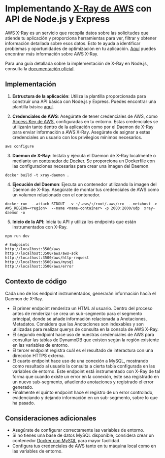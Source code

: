 # Implementando [X-Ray de AWS](https://aws.amazon.com/es/xray/) con API de Node.js y Express

AWS X-Ray es un servicio que recopila datos sobre las solicitudes que atiende tu aplicación y proporciona herramientas para ver, filtrar y obtener información detallada sobre esos datos. Esto te ayuda a identificar problemas y oportunidades de optimización en tu aplicación. [Aquí](https://docs.aws.amazon.com/es_es/xray/latest/devguide/aws-xray.html) puedes encontrar más información sobre AWS X-Ray.

Para una guía detallada sobre la implementación de X-Ray en Node.js, consulta la [documentación oficial](https://docs.aws.amazon.com/xray/latest/devguide/xray-sdk-nodejs.html).

## Implementación

1. **Estructura de la aplicación**: Utiliza la plantilla proporcionada para construir una API básica con Node.js y Express. Puedes encontrar una plantilla básica [aquí](https://github.com/bryanSolares/simple-skeleton-backend-nodejs-express).

2. **Credenciales de AWS**: Asegúrate de tener credenciales de AWS, como [Access Key de AWS](https://docs.aws.amazon.com/IAM/latest/UserGuide/id_credentials_access-keys.html), configuradas en tu entorno. Estas credenciales se utilizarán tanto dentro de la aplicación como por el Daemon de X-Ray para enviar información a AWS X-Ray. Asegúrate de asignar a estas credenciales un usuario con los privilegios mínimos necesarios.

```
aws configure
```

3. **Daemon de X-Ray**: Instala y ejecuta el Daemon de X-Ray localmente o mediante un [contenedor de Docker](https://docs.aws.amazon.com/xray/latest/devguide/xray-daemon-local.html). Se proporciona un Dockerfile con las configuraciones necesarias para crear una imagen del Daemon.

```
docker build -t xray-daemon .
```

4. **Ejecución del Daemon**: Ejecuta un contenedor utilizando la imagen del Daemon de X-Ray. Asegúrate de montar tus credenciales de AWS como un volumen relacionado con el contenedor.

```
docker run  --attach STDOUT  -v ~/.aws/:/root/.aws/:ro  --net=host -e AWS_REGION=<region>  --name <name-container> -p 2000:2000/udp  xray-daemon -o
```

5. **Inicio de la API**: Inicia tu API y utiliza los endpoints que están instrumentados con X-Ray.

```
npm run dev
```

```
# Endpoints
http://localhost:3500/aws
http://localhost:3500/aws/aws-sdk
http://localhost:3500/aws/http-request
http://localhost:3500/aws/mysql
http://localhost:3500/aws/error
```

## Contexto de código

Cada uno de los endpoint instrumentados, generarán información hacía el Daemon de X-Ray.

-   El primer endpoint renderiza un HTML al usuario. Dentro del proceso antes de renderizar se crea un sub-segmento para el segmento principal, donde se añade información relacionada a Anotaciones, Metadatos. Considera que las Anotaciones son indexables y son utilizadas para realizar querys de consulta en la consola de AWS X-Ray.
-   El segundo endpoint hace uso de nuestras credenciales de AWS para consultar las tablas de DynamoDB que existen según la región existente en las variables de entorno.
-   El tercer endpoint registra cuál es el resultado de interactura con una dirección HTTPS externa.
-   El cuarto endpoint hace uso de una conexión a MySQL, mostrando como resultado al usuario la consulta a cierta tabla configurada en las variables de entorno. Este endpoint está instrumentado con X-Ray de tal forma que cuando existe un error en la conexión, éste sea registrado en un nuevo sub-segmento, añadiendo anotaciones y registrado el error generado.
-   Finalmente el quinto endpoint hace el registro de un error controlado, evidenciando y dejando información en un sub-segmento, sobre lo que ha pasado.

## Consideraciones adicionales

-   Asegúrate de configurar correctamente las variables de entorno.
-   Si no tienes una base de datos MySQL disponible, considera crear un contenedor [Docker con MySQL](https://hub.docker.com/_/mysql) para mayor facilidad.
-   Configura tus credenciales de AWS tanto en tu máquina local como en las variables de entorno.
